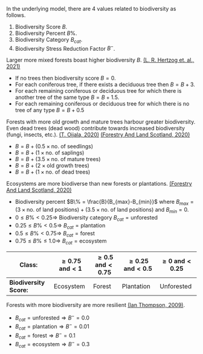 In the underlying model, there are 4 values related to biodiversity as follows.
1. Biodiversity Score $B$.
2. Biodiversity Percent $B\%$.
3. Biodiversity Category $B_{cat}$.
4. Biodiversity Stress Reduction Factor $B^-$.

Larger more mixed forests boast higher biodiversity $B$. [(L. R. Hertzog et. al., 2021)](https://besjournals.onlinelibrary.wiley.com/doi/full/10.1111/1365-2664.14013)
* If no trees then biodiversity score $B=0$.
* For each coniferous tree, if there exists a deciduous tree then $B = B + 3$.
* For each remaining coniferous or deciduous tree for which there is another tree of the same type $B = B + 1.5$.
* For each remaining coniferous or deciduous tree for which there is no tree of any type $B = B + 0.5$

Forests with more old growth and mature trees harbour greater biodiversity. Even dead trees (dead wood) contribute towards increased biodiversity (fungi, insects, etc.). [(T. Oijala, 2020)](https://www.metsagroup.com/metsaforest/news-and-publications/blogs/increased-biodiversity-through-mixed-forests/) [(Forestry And Land Scotland, 2020)](https://forestryandland.gov.scot/blog/biodiversity-and-you)
* $B = B + (0.5 \times \text{no. of seedlings})$
* $B = B + (1 \times \text{no. of saplings})$
* $B = B + (3.5 \times \text{no. of mature trees})$
* $B = B + (2 \times \text{old growth trees})$
* $B = B + (1 \times \text{no. of dead trees})$

Ecosystems are more biodiverse than new forests or plantations. [(Forestry And Land Scotland, 2020)](https://forestryandland.gov.scot/blog/biodiversity-and-you)
* Biodiversity percent $B\% = \frac{B}{B_{max}-B_{min}}$ where $B_{max} = (3 \times \text{no. of land positions}) + (3.5 \times \text{no. of land positions})$ and $B_{min} = 0$.
* $0 \leq B\% \lt 0.25 \Rightarrow$ Biodiversity category $B_{cat} = \text{unforested}$
* $0.25 \leq B\% \lt 0.5 \Rightarrow$ $B_{cat} = \text{plantation}$
* $0.5 \leq B\% \lt 0.75 \Rightarrow$ $B_{cat} = \text{forest}$
* $0.75 \le B\% \le 1.0 \Rightarrow$ $B_{cat} = \text{ecosystem}$

| **Class:**              | $\ge 0.75 \text{ and} \lt 1$ | $\ge 0.5 \text{ and} \lt 0.75$ | $\ge 0.25 \text{ and} \lt 0.5$ | $\ge 0 \text{ and} \lt 0.25$ |
| ----------------------- | ---------------------------- | ------------------------------ | ------------------------------ | ---------------------------- |
| **Biodiversity Score:** | Ecosystem                    | Forest                         | Plantation                     | Unforested                   |

Forests with more biodiversity are more resilient [(Ian Thompson, 2009)](https://www.cbd.int/doc/publications/cbd-ts-43-en.pdf).
* $B_{cat} = \text{unforested} \Rightarrow B^{-} = 0.0$
* $B_{cat} = \text{plantation} \Rightarrow B^{-} = 0.01$
* $B_{cat} = \text{forest} \Rightarrow B^{-} = 0.1$
* $B_{cat} = \text{ecosystem} \Rightarrow B^{-} = 0.3$